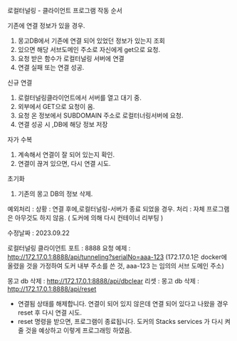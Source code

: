 로컬터널링 - 클라이언트
 프로그램 작동 순서

기존에 연결 정보가 있을 경우.
  1. 몽고DB에서 기존에 연결 되어 있었던 정보가 있는지 조회
  2. 있으면 해당 서브도메인 주소로 자신에게 get으로 요청.
  3. 요청 받은 함수가 로컬터널링 서버에 연결
  4. 연결 실패 또는 연결 성공.

신규 연결
  1. 로컬터널링클라이언트에서 서버를 열고 대기 중.
  2. 외부에서 GET으로 요청이 옴.
  3. 요청 온 정보에서 SUBDOMAIN 주소로 로컬터너링서버에 요청.
  4. 연결 성공 시 ,DB에 해당 정보 저장
  
자가 수복
  1. 계속해서 연결이 잘 되어 있는지 확인.
  2. 연결이 끊겨 있으면, 다시 연결 시도.

초기화 
  1. 기존의 몽고 DB의 정보 삭제.

예외처리 :
 상황 : 연결 후에,로컬터널링-서버가 종료 되었을 경우. 
 처리 : 자체 프로그램은 아무것도 하지 않음. ( 도커에 의해 다시 컨테이너 리부팅 )

수정날짜 : 2023.09.22
 
  로컬터널링 클라이언트 포트 : 8888
  요청 예제 : http://172.17.0.1:8888/api/tunneling?serialNo=aaa-123
  (172.17.0.1은 docker에 올렸을 것을 가정하여 도커 내부 주소를 쓴 것, aaa-123 는 임의의 서브 도메인 주소)
  
  몽고 db 삭제 : http://172.17.0.1:8888/api/dbclear
  리셋 :  몽고 db 삭제 : http://172.17.0.1:8888/api/reset
   - 연결됨 상태를 해제합니다.  연결이 되어 있지 않은데 연결 되어 있다고 나왔을 경우 reset 후 다시 연결 시도.
   - reset 명령을 받으면, 프로그램이 종료됩니다. 도커의 Stacks services 가 다시 켜줄 것을 예상하고 이렇게 프로그래밍 하였음.
